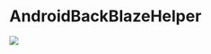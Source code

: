 # AndroidBackBlazeHelper

[![](https://jitpack.io/v/yorondahacker/AndroidBackBlazeHelper.svg)](https://jitpack.io/#yorondahacker/AndroidBackBlazeHelper)
